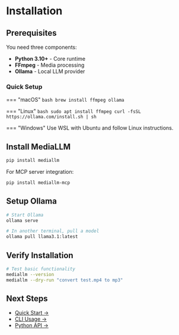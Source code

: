# Installation

## Prerequisites

You need three components:

- **Python 3.10+** - Core runtime
- **FFmpeg** - Media processing  
- **Ollama** - Local LLM provider

### Quick Setup

=== "macOS"
    ```bash
    brew install ffmpeg ollama
    ```

=== "Linux"
    ```bash
    sudo apt install ffmpeg
    curl -fsSL https://ollama.com/install.sh | sh
    ```

=== "Windows"
    Use WSL with Ubuntu and follow Linux instructions.

## Install MediaLLM

```bash
pip install mediallm
```

For MCP server integration:
```bash
pip install mediallm-mcp
```

## Setup Ollama

```bash
# Start Ollama
ollama serve

# In another terminal, pull a model
ollama pull llama3.1:latest
```

## Verify Installation

```bash
# Test basic functionality
mediallm --version
mediallm --dry-run "convert test.mp4 to mp3"
```

## Next Steps

- [Quick Start →](quickstart.md)
- [CLI Usage →](../user-guide/cli.md)
- [Python API →](../user-guide/python-api.md)